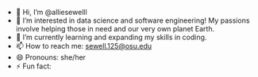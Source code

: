 - 👋 Hi, I’m @alliesewelll
- 👀 I’m interested in data science and software engineering! My passions involve helping those in need and our very own planet Earth.
- 🌱 I’m currently learning and expanding my skills in coding.
- 📫 How to reach me: sewell.125@osu.edu
- 😄 Pronouns: she/her
- ⚡ Fun fact: 

<!---
alliesewelll/alliesewelll is a ✨ special ✨ repository because its `README.md` (this file) appears on your GitHub profile.
You can click the Preview link to take a look at your changes.
--->
